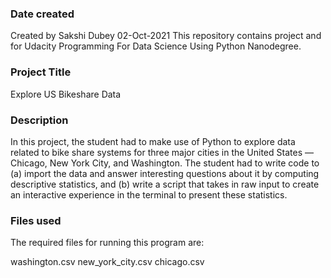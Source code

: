 ### Date created
Created by Sakshi Dubey 02-Oct-2021
This repository contains project and for Udacity Programming For Data Science Using Python Nanodegree.

### Project Title
Explore US Bikeshare Data

### Description
In this project, the student had to make use of Python to explore data related to bike share systems for three major cities in the United States — Chicago, New York City, and Washington. The student had to write code to (a) import the data and answer interesting questions about it by computing descriptive statistics, and (b) write a script that takes in raw input to create an interactive experience in the terminal to present these statistics.

### Files used
The required files for running this program are:

washington.csv
new_york_city.csv
chicago.csv



